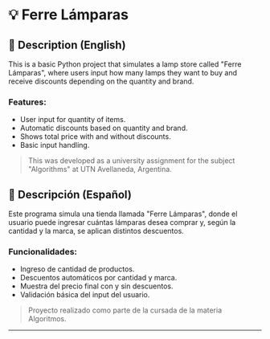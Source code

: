 # 💡 Ferre Lámparas

## 📌 Description (English)

This is a basic Python project that simulates a lamp store called "Ferre Lámparas", where users input how many lamps they want to buy and receive discounts depending on the quantity and brand.

### Features:
- User input for quantity of items.
- Automatic discounts based on quantity and brand.
- Shows total price with and without discounts.
- Basic input handling.

> This was developed as a university assignment for the subject "Algorithms" at UTN Avellaneda, Argentina.


## 📌 Descripción (Español)

Este programa simula una tienda llamada "Ferre Lámparas", donde el usuario puede ingresar cuántas lámparas desea comprar y, según la cantidad y la marca, se aplican distintos descuentos.

### Funcionalidades:
- Ingreso de cantidad de productos.
- Descuentos automáticos por cantidad y marca.
- Muestra del precio final con y sin descuentos.
- Validación básica del input del usuario.

> Proyecto realizado como parte de la cursada de la materia Algoritmos.

---
